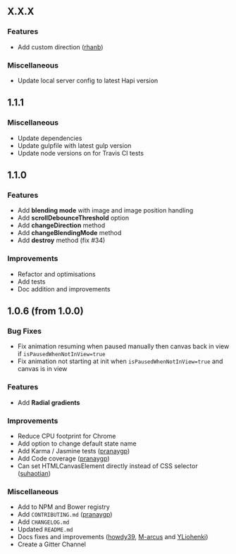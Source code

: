 ## X.X.X

### Features

- Add custom direction ([rhanb](https://github.com/rhanb))

### Miscellaneous

- Update local server config to latest Hapi version


## 1.1.1

### Miscellaneous

- Update dependencies
- Update gulpfile with latest gulp version
- Update node versions on for Travis CI tests


## 1.1.0

### Features

- Add **blending mode** with image and image position handling
- Add **scrollDebounceThreshold** option
- Add **changeDirection** method
- Add **changeBlendingMode** method
- Add **destroy** method (fix #34)

### Improvements

- Refactor and optimisations
- Add tests
- Doc addition and improvements


## 1.0.6 (from 1.0.0)

### Bug Fixes

- Fix animation resuming when paused manually then canvas back in view if `isPausedWhenNotInView=true`
- Fix animation not starting at init when `isPausedWhenNotInView=true` and canvas is in view

### Features

- Add **Radial gradients**

### Improvements

- Reduce CPU footprint for Chrome
- Add option to change default state name
- Add Karma / Jasmine tests ([pranaygp](https://github.com/pranaygp))
- Add Code coverage ([pranaygp](https://github.com/pranaygp))
- Can set HTMLCanvasElement directly instead of CSS selector ([suhaotian](https://github.com/suhaotian))

### Miscellaneous

- Add to NPM and Bower registry
- Add `CONTRIBUTING.md` ([pranaygp](https://github.com/pranaygp))
- Add `CHANGELOG.md`
- Updated `README.md`
- Docs fixes and improvements ([howdy39](https://github.com/howdy39), [M-arcus](https://github.com/M-arcus) and [YLiohenki](https://github.com/YLiohenki))
- Create a Gitter Channel
